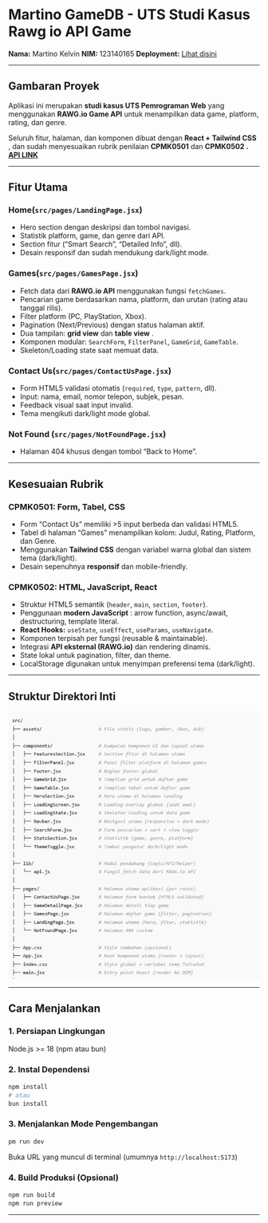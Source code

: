 
# Martino GameDB - UTS Studi Kasus Rawg io API Game

**Nama:** Martino Kelvin
**NIM:** 123140165
**Deployment:** [Lihat disini](https://martinogamedb.vercel.app/)

---

## Gambaran Proyek

Aplikasi ini merupakan **studi kasus UTS Pemrograman Web** yang menggunakan **RAWG.io Game API** untuk menampilkan data game, platform, rating, dan genre.

Seluruh fitur, halaman, dan komponen dibuat dengan  **React + Tailwind CSS** , dan sudah menyesuaikan rubrik penilaian **CPMK0501** dan **CPMK0502 . [API LINK](https://rawg.io/apidocs)**

---

## Fitur Utama

### Home(`src/pages/LandingPage.jsx`)

- Hero section dengan deskripsi dan tombol navigasi.
- Statistik platform, game, dan genre dari API.
- Section fitur (“Smart Search”, “Detailed Info”, dll).
- Desain responsif dan sudah mendukung dark/light mode.

### Games(`src/pages/GamesPage.jsx`)

- Fetch data dari **RAWG.io API** menggunakan fungsi `fetchGames`.
- Pencarian game berdasarkan nama, platform, dan urutan (rating atau tanggal rilis).
- Filter platform (PC, PlayStation, Xbox).
- Pagination (Next/Previous) dengan status halaman aktif.
- Dua tampilan: **grid view** dan  **table view** .
- Komponen modular: `SearchForm`, `FilterPanel`, `GameGrid`, `GameTable`.
- Skeleton/Loading state saat memuat data.

### Contact Us(`src/pages/ContactUsPage.jsx`)

- Form HTML5 validasi otomatis (`required`, `type`, `pattern`, dll).
- Input: nama, email, nomor telepon, subjek, pesan.
- Feedback visual saat input invalid.
- Tema mengikuti dark/light mode global.

### **Not Found (`src/pages/NotFoundPage.jsx`)**

- Halaman 404 khusus dengan tombol “Back to Home”.

---

## Kesesuaian Rubrik

### **CPMK0501: Form, Tabel, CSS**

- Form “Contact Us” memiliki >5 input berbeda dan validasi HTML5.
- Tabel di halaman “Games” menampilkan kolom: Judul, Rating, Platform, dan Genre.
- Menggunakan **Tailwind CSS** dengan variabel warna global dan sistem tema (dark/light).
- Desain sepenuhnya **responsif** dan mobile-friendly.

### **CPMK0502: HTML, JavaScript, React**

- Struktur HTML5 semantik (`header`, `main`, `section`, `footer`).
- Penggunaan  **modern JavaScript** : arrow function, async/await, destructuring, template literal.
- **React Hooks:** `useState`, `useEffect`, `useParams`, `useNavigate`.
- Komponen terpisah per fungsi (reusable & maintainable).
- Integrasi **API eksternal (RAWG.io)** dan rendering dinamis.
- State lokal untuk pagination, filter, dan theme.
- LocalStorage digunakan untuk menyimpan preferensi tema (dark/light).

---

## Struktur Direktori Inti

![1761914343289](image/README/1761914343289.png)

---

## Cara Menjalankan

### 1. Persiapan Lingkungan

Node.js >= 18 (npm atau bun)

### 2. Instal Dependensi

```bash
npm install
# atau
bun install
```

### 3. Menjalankan Mode Pengembangan

```bash
pm run dev
```

Buka URL yang muncul di terminal (umumnya `http://localhost:5173`)

### 4. Build Produksi (Opsional)

```bash
npm run build
npm run preview
```

---
